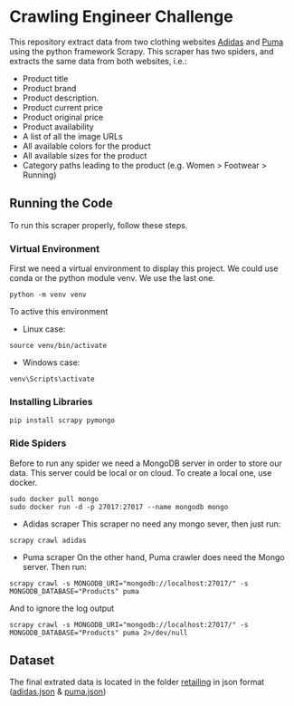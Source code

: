 # Crawling Engineer Challenge

This repository extract data from two clothing websites [Adidas](https://www.adidas.es/) and [Puma](https://eu.puma.com/) using the python framework Scrapy. This scraper has two spiders, and extracts the same data from both websites, i.e.:
- Product title
- Product brand
- Product description.
- Product current price
- Product original price
- Product availability
- A list of all the image URLs
- All available colors for the product
- All available sizes for the product
- Category paths leading to the product (e.g. Women > Footwear > Running)

## Running the Code
To run this scraper properly, follow these steps.
### Virtual Environment
First we need a virtual environment to display this project. We could use conda or the python module venv. We use the last one.
```
python -m venv venv
```
To active this environment
- Linux case:
```
source venv/bin/activate
```
- Windows case:
```
venv\Scripts\activate
```
### Installing Libraries
```
pip install scrapy pymongo
```
### Ride Spiders
Before to run any spider we need a MongoDB server in order to store our data. This server could be local or on cloud. To create a local one, use docker.
```
sudo docker pull mongo
sudo docker run -d -p 27017:27017 --name mongodb mongo
```
- Adidas scraper
This scraper no need any mongo sever, then just run:
```
scrapy crawl adidas
```
- Puma scraper
On the other hand, Puma crawler does need the Mongo server. Then run:
```
scrapy crawl -s MONGODB_URI="mongodb://localhost:27017/" -s MONGODB_DATABASE="Products" puma
```
And to ignore the log output
```
scrapy crawl -s MONGODB_URI="mongodb://localhost:27017/" -s MONGODB_DATABASE="Products" puma 2>/dev/null
```
## Dataset
The final extrated data is located in the folder [retailing](https://github.com/jpradas1/Crawling_Engineer_Challenge/tree/main/retailing) in json format ([adidas.json](https://github.com/jpradas1/Crawling_Engineer_Challenge/blob/main/retailing/adidas.json) & [puma.json](https://github.com/jpradas1/Crawling_Engineer_Challenge/blob/main/retailing/puma.json))
